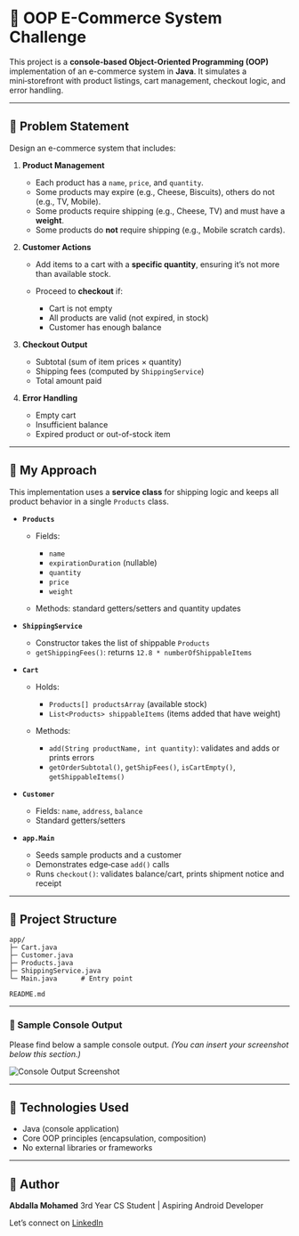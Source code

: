 # 🛒 OOP E-Commerce System Challenge

This project is a **console-based Object-Oriented Programming (OOP)** implementation of an e-commerce system in **Java**. It simulates a mini‑storefront with product listings, cart management, checkout logic, and error handling.

---

## 🚀 Problem Statement

Design an e-commerce system that includes:

1. **Product Management**

   * Each product has a `name`, `price`, and `quantity`.
   * Some products may expire (e.g., Cheese, Biscuits), others do not (e.g., TV, Mobile).
   * Some products require shipping (e.g., Cheese, TV) and must have a **weight**.
   * Some products do **not** require shipping (e.g., Mobile scratch cards).

2. **Customer Actions**

   * Add items to a cart with a **specific quantity**, ensuring it’s not more than available stock.
   * Proceed to **checkout** if:

     * Cart is not empty
     * All products are valid (not expired, in stock)
     * Customer has enough balance

3. **Checkout Output**

   * Subtotal (sum of item prices × quantity)
   * Shipping fees (computed by `ShippingService`)
   * Total amount paid

4. **Error Handling**

   * Empty cart
   * Insufficient balance
   * Expired product or out-of-stock item

---

## 🧠 My Approach

This implementation uses a **service class** for shipping logic and keeps all product behavior in a single `Products` class.

* **`Products`**

  * Fields:

    * `name`
    * `expirationDuration` (nullable)
    * `quantity`
    * `price`
    * `weight`
  * Methods: standard getters/setters and quantity updates

* **`ShippingService`**

  * Constructor takes the list of shippable `Products`
  * `getShippingFees()`: returns `12.8 * numberOfShippableItems`

* **`Cart`**

  * Holds:

    * `Products[] productsArray` (available stock)
    * `List<Products> shippableItems` (items added that have weight)
  * Methods:

    * `add(String productName, int quantity)`: validates and adds or prints errors
    * `getOrderSubtotal()`, `getShipFees()`, `isCartEmpty()`, `getShippableItems()`

* **`Customer`**

  * Fields: `name`, `address`, `balance`
  * Standard getters/setters

* **`app.Main`**

  * Seeds sample products and a customer
  * Demonstrates edge‑case `add()` calls
  * Runs `checkout()`: validates balance/cart, prints shipment notice and receipt

---

## 📂 Project Structure

```text
app/
├─ Cart.java
├─ Customer.java
├─ Products.java
├─ ShippingService.java
└─ Main.java      # Entry point

README.md
```

---

### 🧪 Sample Console Output


Please find below a sample console output. *(You can insert your screenshot below this section.)*

![Console Output Screenshot](https://github.com/user-attachments/assets/e276a385-8ebf-4072-b2e1-ff847833d2d3)



---

## 📌 Technologies Used

* Java (console application)
* Core OOP principles (encapsulation, composition)
* No external libraries or frameworks

---

## 🙋 Author

**Abdalla Mohamed**
3rd Year CS Student | Aspiring Android Developer

Let’s connect on [LinkedIn](https://linkedin.com) 

